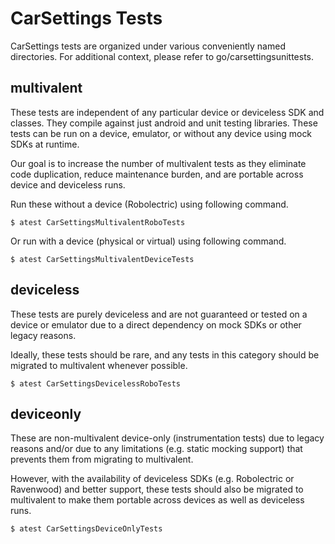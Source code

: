 # CarSettings Tests

CarSettings tests are organized under various conveniently named directories.
For additional context, please refer to go/carsettingsunittests.

## multivalent

These tests are independent of any particular device or deviceless SDK and
classes. They compile against just android and unit testing libraries. These
tests can be run on a device, emulator, or without any device using mock SDKs at
runtime.

Our goal is to increase the number of multivalent tests as they eliminate code
duplication, reduce maintenance burden, and are portable across device and
deviceless runs.

Run these without a device (Robolectric) using following command.

```
$ atest CarSettingsMultivalentRoboTests
```

Or run with a device (physical or virtual) using following command.

```
$ atest CarSettingsMultivalentDeviceTests
```

## deviceless

These tests are purely deviceless and are not guaranteed or tested on a device
or emulator due to a direct dependency on mock SDKs or other legacy reasons.

Ideally, these tests should be rare, and any tests in this category should be
migrated to multivalent whenever possible.

```
$ atest CarSettingsDevicelessRoboTests
```

## deviceonly

These are non-multivalent device-only (instrumentation tests) due to legacy
reasons and/or due to any limitations (e.g. static mocking support) that
prevents them from migrating to multivalent.

However, with the availability of deviceless SDKs (e.g. Robolectric or
Ravenwood) and better support, these tests should also be migrated to
multivalent to make them portable across devices as well as deviceless runs.

```
$ atest CarSettingsDeviceOnlyTests
```
